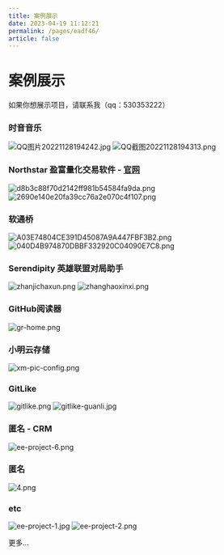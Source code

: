 ```yaml
---
title: 案例展示
date: 2023-04-19 11:12:21
permalink: /pages/eadf46/
article: false
---
```


# 案例展示

如果你想展示项目，请联系我（qq：530353222）

###  时音音乐
![QQ图片20221128194242.jpg](/img/electron-egg/showcase/p1.png)
![QQ截图20221128194313.png](/img/electron-egg/showcase/p2.png)

###  Northstar 盈富量化交易软件 - [官网](https://www.quantit.tech/)
![d8b3c88f70d2142ff981b54584fa9da.png](/img/electron-egg/showcase/p3.png)
![2690e140e20fa39cc76a2e070c4f107.png](/img/electron-egg/showcase/p4.png)

###  软通桥
![A03E74804CE391D45087A9A447FBF3B2.png](/img/electron-egg/showcase/p5.png)
![040D4B974870DBBF332920C04090E7C8.png](/img/electron-egg/showcase/p6.png)

###  Serendipity 英雄联盟对局助手
![zhanjichaxun.png](/img/electron-egg/showcase/p7.png)
![zhanghaoxinxi.png](/img/electron-egg/showcase/p8.png)

###  GitHub阅读器 
![gr-home.png](/img/electron-egg/showcase/p9.png)

###  小明云存储
![xm-pic-config.png](/img/electron-egg/showcase/p10.png)

###  GitLike
![gitlike.png](/img/electron-egg/showcase/p11.png)
![gitlike-guanli.jpg](/img/electron-egg/showcase/p12.png)

###  匿名 - CRM
![ee-project-6.png](/img/electron-egg/showcase/p13.png)

###  匿名
![4.png](/img/electron-egg/showcase/p14.png)

###  etc
![ee-project-1.jpg](/img/electron-egg/showcase/p15.png)
![ee-project-2.png](/img/electron-egg/showcase/p16.png)

更多...